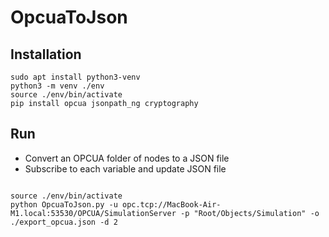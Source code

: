 # OpcuaToJson

## Installation 

```
sudo apt install python3-venv
python3 -m venv ./env
source ./env/bin/activate
pip install opcua jsonpath_ng cryptography

```

## Run

- Convert an OPCUA folder of nodes to a JSON file
- Subscribe to each variable and update JSON file


```

source ./env/bin/activate
python OpcuaToJson.py -u opc.tcp://MacBook-Air-M1.local:53530/OPCUA/SimulationServer -p "Root/Objects/Simulation" -o ./export_opcua.json -d 2

```
